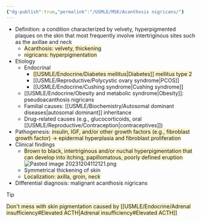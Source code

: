 ```yaml
---
{"dg-publish":true,"permalink":"/USMLE/MSK/Acanthosis nigricans/"}
---
```


- Definition: a condition characterized by velvety, hyperpigmented plaques on the skin that most frequently involve intertriginous sites such as the axillae and neck
	- <span style="background:rgba(240, 200, 0, 0.2)">Acanthosis: velvety, thickening</span>
	- <span style="background:rgba(240, 200, 0, 0.2)">nigricans: hyperpigmentation</span>
- Etiology
	- Endocrinal
		- <span style="background:rgba(240, 200, 0, 0.2)">[[USMLE/Endocrine/Diabetes mellitus\|Diabetes]] mellitus type 2</span>
		- [[USMLE/Reproductive/Polycystic ovary syndrome\|PCOS]]
		- [[USMLE/Endocrine/Cushing syndrome\|Cushing syndrome]]
	- [[USMLE/Endocrine/Obesity and metabolic syndrome\|Obesity]]: pseudoacanthosis nigricans 
	- Familial causes: [[USMLE/Biochemistry/Autosomal dominant diseases\|autosomal dominant]] inheritance
	- Drug-related causes (e.g., glucocorticoids, oral [[USMLE/Reproductive/Contraception\|contraceptives]])
- Pathogenesis: <span style="background:rgba(240, 200, 0, 0.2)">insulin, IGF, and/or other growth factors (e.g., fibroblast growth factor) → epidermal hyperplasia and fibroblast proliferation</span>
- Clinical findings
	- <span style="background:rgba(240, 200, 0, 0.2)">Brown to black, intertriginous and/or nuchal hyperpigmentation that can develop into itching, papillomatous, poorly defined eruption</span> ![Pasted image 20231204112121.png](/img/user/appendix/Pasted%20image%2020231204112121.png)
	- Symmetrical thickening of skin
	- <span style="background:rgba(240, 200, 0, 0.2)">Localization: axilla, groin, neck</span>
- Differential diagnosis: malignant acanthosis nigricans

>[!tip] 
><span style="background:rgba(240, 200, 0, 0.2)">Don't mess with skin pigmentation caused by [[USMLE/Endocrine/Adrenal insufficiency#Elevated ACTH\|Adrenal insufficiency#Elevated ACTH]]</span>
